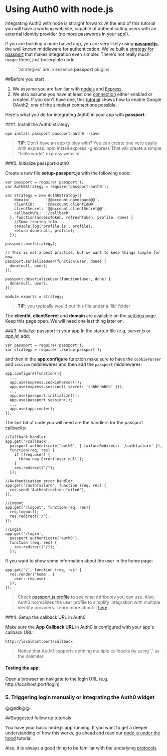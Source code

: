 # Using Auth0 with node.js

Integrating Auth0 with node is straight forward. At the end of this tutorial you will have a working web site, capable of authenticating users with an external identity provider (no more passwords in your app!).

If you are building a node based app, you are very likely using [__passportjs__](http://passportjs.org/), the well known middleware for authentication. We've built a [strategy for passport](https://github.com/qraftlabs/passport-auth0) that makes integration even simpler. There's not really much magic there, just boilerplate code.

> 'Strategies' are in essence __passport__ plugins. 

##Before you start

1. We assume you are familiar with [nodejs](http://nodejs.org/) and [Express](http://expressjs.com/).
2. We also assume you have at least one [connection](@@uiURL@@/#/connections) either enabled or created. If you don't have one, this [tutorial](enable-simple-connection) shows how to enable Google OAuth2, one of the simplest connections possible.

Here's what you do for integrating Auth0 in your app with __passport__:

###1. Install the Auth0 strategy

    npm install passport passport-auth0 --save

> __TIP__: Don't have an app to play with? You can create one very easily with express:
>   npm install express -g
>   express 
> That will create a simple "hello world" express website.

###2. Initialize passport-auth0

Create a new file __setup-passport.js__ with the following code:

    var passport = require('passport');
    var Auth0Strategy = require('passport-auth0');

    var strategy = new Auth0Strategy({  
        domain:       '@@account.namespace@@',
        clientID:     '@@account.clientId@@',
        clientSecret: '@@account.clientSecret@@',
        callbackURL:  '/callback'
      }, function(accessToken, refreshToken, profile, done) {
        //Some tracing info
        console.log('profile is', profile);
        return done(null, profile);
      });

    passport.use(strategy);

    // This is not a best practice, but we want to keep things simple for now
    passport.serializeUser(function(user, done) {
      done(null, user); 
    });

    passport.deserializeUser(function(user, done) {
      done(null, user);
    });

    module.exports = strategy; 

> __TIP__: you typically would put this file under a 'lib' folder

The __clientId__, __clientSecret__ and __domain__ are available on the [settings](@@uiURL@@/#/settings) page. Keep this page open. We will need one last thing later on.

###3. Initialize passport in your app
In the startup file (e.g. _server.js_ or _app.js_) add:

    var passport = require('passport');
    var strategy = require('./setup-passport');

and then in the __app.configure__ function make sure to have the `cookieParser` and `session` middlewares and then add the `passport` middlewares:

    app.configure(function(){
      ...
      app.use(express.cookieParser());
      app.use(express.session({ secret: 'shhhhhhhhh' }));
      ...
      app.use(passport.initialize());
      app.use(passport.session());
      ...
      app.use(app.router);
    });

The last bit of code you will need are the handlers for the passport callbacks:

    //Callback handler
    app.get('/callback', 
      passport.authenticate('auth0', { failureRedirect: '/authfailure' }), 
      function(req, res) {
        if (!req.user) {
          throw new Error('user null');
        }
        res.redirect("/");
      });

    //Authentication error handler
    app.get('/authfailure', function (req, res) {
      res.send('Authentication failed');
    });

    //Logout
    app.get('/logout', function(req, res){
      req.logout();
      res.redirect('/');
    });

    //Login
    app.get('/login', 
      passport.authenticate('auth0'), 
      function (req, res) {
        res.redirect("/");
      });

If you want to show some information about the user in the home page:

    app.get('/', function (req, res) {
      res.render('home', {
        user: req.user
      });
    });

> Check [passport.js profile](http://passportjs.org/guide/profile/) to see what attributes you can use. Also, Auth0 normalizes the user profile to simplify integration with multiple identity providers. Learn more about it [here](user-profile).

###4. Setup the callback URL in Auth0

Make sure the __App Callback URL__ in Auth0 is configured with your app's callback URL:

    http://localhost:port/callback

> Notice that Auth0 supports defining multiple callbacks by using ',' as the delimiter.

#### Testing the app:

Open a browser an navigate to the login URL (e.g. http://localhost:port/login)

### 5. Triggering login manually or integrating the Auth0 widget

@@sdk@@

##Suggested follow up tutorials

You have your basic node.js app running. If you want to get a deeper understanding of how this works, go ahead and read our [node.js under the hood](node-underthehood) tutorial.

Also, it is always a good thing to be familiar with the underlying [protocols](protocols).
